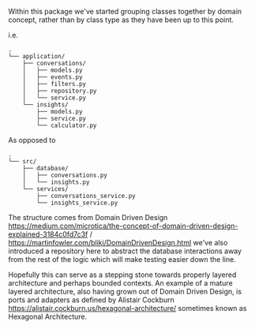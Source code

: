 Within this package we've started grouping classes together by domain concept, rather than by class type as they have been up to this point.

i.e.

```
.
└── application/
    ├── conversations/
    │   ├── models.py
    │   ├── events.py
    │   ├── filters.py
    │   ├── repository.py
    │   └── service.py
    └── insights/
        ├── models.py
        ├── service.py
        └── calculator.py
```

As opposed to
```
.
└── src/
    ├── database/
    │   ├── conversations.py
    │   └── insights.py
    └── services/
        ├── conversations_service.py
        └── insights_service.py
```

The structure comes from Domain Driven Design https://medium.com/microtica/the-concept-of-domain-driven-design-explained-3184c0fd7c3f
/ https://martinfowler.com/bliki/DomainDrivenDesign.html we've also introduced a repository here to abstract the database interactions away from the rest of the logic
which will make testing easier down the line.

Hopefully this can serve as a stepping stone towards properly layered architecture and perhaps bounded contexts. An example of a 
mature layered architecture, also having grown out of Domain Driven Design, is ports and adapters as defined by Alistair Cockburn https://alistair.cockburn.us/hexagonal-architecture/
sometimes known as Hexagonal Architecture.